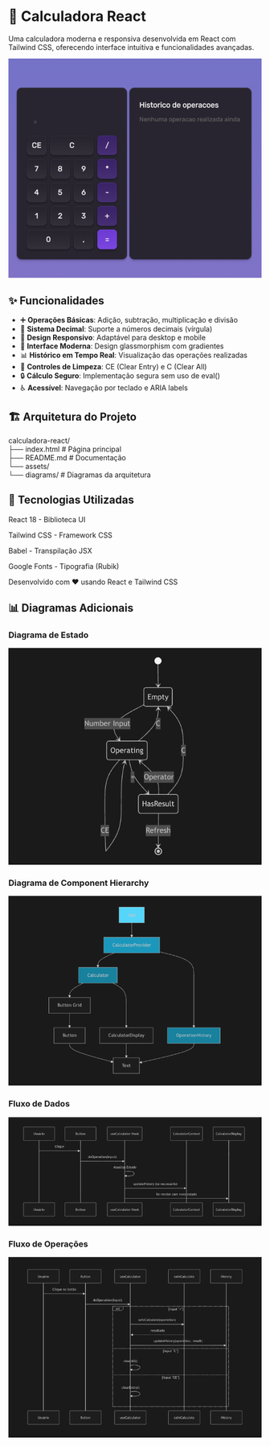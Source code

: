# 🧮 Calculadora React


Uma calculadora moderna e responsiva desenvolvida em React com Tailwind CSS, oferecendo interface intuitiva e funcionalidades avançadas.

![Calculadora](./assets/Calculadora.png)

## ✨ Funcionalidades

- ➕ **Operações Básicas**: Adição, subtração, multiplicação e divisão
- 🔢 **Sistema Decimal**: Suporte a números decimais (vírgula)
- 📱 **Design Responsivo**: Adaptável para desktop e mobile
- 🎨 **Interface Moderna**: Design glassmorphism com gradientes
- 📊 **Histórico em Tempo Real**: Visualização das operações realizadas
- 🧹 **Controles de Limpeza**: CE (Clear Entry) e C (Clear All)
- 🔒 **Cálculo Seguro**: Implementação segura sem uso de eval()
- ♿ **Acessível**: Navegação por teclado e ARIA labels

## 🏗️ Arquitetura do Projeto
calculadora-react/  
├── index.html # Página principal  
├── README.md # Documentação  
└── assets/  
└── diagrams/ # Diagramas da arquitetura  

## 🔧 Tecnologias Utilizadas
React 18 - Biblioteca UI

Tailwind CSS - Framework CSS

Babel - Transpilação JSX

Google Fonts - Tipografia (Rubik)

Desenvolvido com ❤️ usando React e Tailwind CSS

## 📊 Diagramas Adicionais   

### Diagrama de Estado
![Diagrama de estado](./assets/Diagrama.png)

### Diagrama de Component Hierarchy
![Diagrama de componentes](./assets/Diagramadecomponentes.png)

### Fluxo de Dados
![Fluxo de dados](./assets/Fluxodedados.png)

### Fluxo de Operações
![Fluxo de operações](./assets/Fluxodeoperacoes.png)

